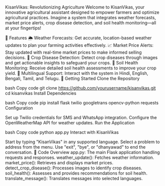  KisanVikas: Revolutionizing Agriculture
Welcome to KisanVikas, your innovative agricultural assistant designed to empower farmers and optimize agricultural practices. Imagine a system that integrates weather forecasts, market price alerts, crop disease detection, and soil health monitoring—all at your fingertips!

🌟 Features
🌦️ Weather Forecasts: Get accurate, location-based weather updates to plan your farming activities effectively.
📈 Market Price Alerts: Stay updated with real-time market prices to make informed selling decisions.
🦠 Crop Disease Detection: Detect crop diseases through images and get actionable insights to safeguard your crops.
🌱 Soil Health Monitoring: Receive detailed soil health assessments to improve your crop yield.
💬 Multilingual Support: Interact with the system in Hindi, English, Bengali, Tamil, and Telugu.
🚀 Getting Started
Clone the Repository

bash
Copy code
git clone https://github.com/yourusername/kisanvikas.git
cd kisanvikas
Install Dependencies

bash
Copy code
pip install flask twilio googletrans opencv-python requests
Configuration

Set up Twilio credentials for SMS and WhatsApp integration.
Configure the OpenWeatherMap API for weather updates.
Run the Application

bash
Copy code
python app.py
Interact with KisanVikas

Start by typing "KisanVikas" in any supported language.
Select a problem to address from the menu.
Use "exit", "bye", or "dhanyawad" to end the conversation.
🧩 Code Overview
app.py: The main Flask application handling requests and responses.
weather_update(): Fetches weather information.
market_price(): Retrieves and displays market prices.
detect_crop_disease(): Processes images to identify crop diseases.
soil_health(): Assesses and provides recommendations for soil health.
translate_message(): Translates messages into selected languages.
